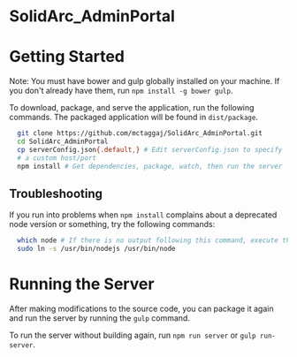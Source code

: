 # SolidArc_AdminPortal

# Getting Started

Note: You must have bower and gulp globally installed on your machine. If you don't already have them, run `npm install -g bower gulp`.

To download, package, and serve the application, run the following commands. The packaged application will be found in `dist/package`.

```bash
  git clone https://github.com/mctaggaj/SolidArc_AdminPortal.git
  cd SolidArc_AdminPortal
  cp serverConfig.json{.default,} # Edit serverConfig.json to specify
  # a custom host/port
  npm install # Get dependencies, package, watch, then run the server
```

## Troubleshooting

If you run into problems when `npm install` complains about a deprecated node version or something, try the following commands:

```bash
  which node # If there is no output following this command, execute the next command
  sudo ln -s /usr/bin/nodejs /usr/bin/node
```

# Running the Server

After making modifications to the source code, you can package it again and run the server by running the `gulp` command.

To run the server without building again, run `npm run server` or `gulp run-server`.

